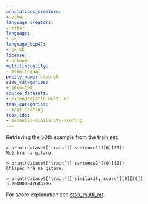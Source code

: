 ```yaml
---
annotations_creators:
- other
language_creators:
- other
language:
- sk
language_bcp47:
- sk-SK
license:
- unknown
multilinguality:
- monolingual
pretty_name: stsb-sk
size_categories:
- 1K<n<10K
source_datasets:
- extended|stsb_multi_mt
task_categories:
- text-scoring
task_ids:
- semantic-similarity-scoring
---
```


Retrieving the 50th example from the train set:

```
> print(dataset['train']['sentence1'][0][50])
Muž hrá na gitare.

> print(dataset['train']['sentence2'][0][50])
Chlapec hrá na gitare.

> print(dataset['train']['similarity_score'][0][50])
3.200000047683716
```

For score explanation see [stsb_multi_mt](https://huggingface.co/datasets/stsb_multi_mt).

